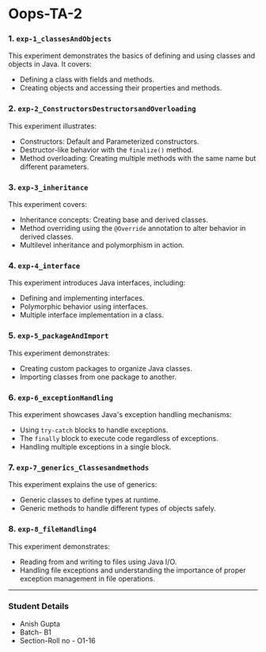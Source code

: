 # Oops-TA-2
### 1. `exp-1_classesAndObjects`
This experiment demonstrates the basics of defining and using classes and objects in Java. It covers:
- Defining a class with fields and methods.
- Creating objects and accessing their properties and methods.

### 2. `exp-2_ConstructorsDestructorsandOverloading`
This experiment illustrates:
- Constructors: Default and Parameterized constructors.
- Destructor-like behavior with the `finalize()` method.
- Method overloading: Creating multiple methods with the same name but different parameters.

### 3. `exp-3_inheritance`
This experiment covers:
- Inheritance concepts: Creating base and derived classes.
- Method overriding using the `@Override` annotation to alter behavior in derived classes.
- Multilevel inheritance and polymorphism in action.

### 4. `exp-4_interface`
This experiment introduces Java interfaces, including:
- Defining and implementing interfaces.
- Polymorphic behavior using interfaces.
- Multiple interface implementation in a class.

### 5. `exp-5_packageAndImport`
This experiment demonstrates:
- Creating custom packages to organize Java classes.
- Importing classes from one package to another.

### 6. `exp-6_exceptionHandling`
This experiment showcases Java's exception handling mechanisms:
- Using `try-catch` blocks to handle exceptions.
- The `finally` block to execute code regardless of exceptions.
- Handling multiple exceptions in a single block.

### 7. `exp-7_generics_Classesandmethods`
This experiment explains the use of generics:
- Generic classes to define types at runtime.
- Generic methods to handle different types of objects safely.

### 8. `exp-8_fileHandling4`
This experiment demonstrates:
- Reading from and writing to files using Java I/O.
- Handling file exceptions and understanding the importance of proper exception management in file operations.

---

### Student Details
- Anish Gupta
- Batch- B1
- Section-Roll no - O1-16
